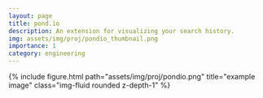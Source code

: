 ```yaml
---
layout: page
title: pond.io
description: An extension for visualizing your search history.
img: assets/img/proj/pondio_thumbnail.png
importance: 1
category: engineering
---
```


<div class="row justify-content-sm-center">
    <div class="col-sm-8 mt-3 mt-md-0">
        {% include figure.html path="assets/img/proj/pondio.png" title="example image" class="img-fluid rounded z-depth-1" %}
    </div>
</div>


<!-- https://github.com/cynthia9chen/pondio -->